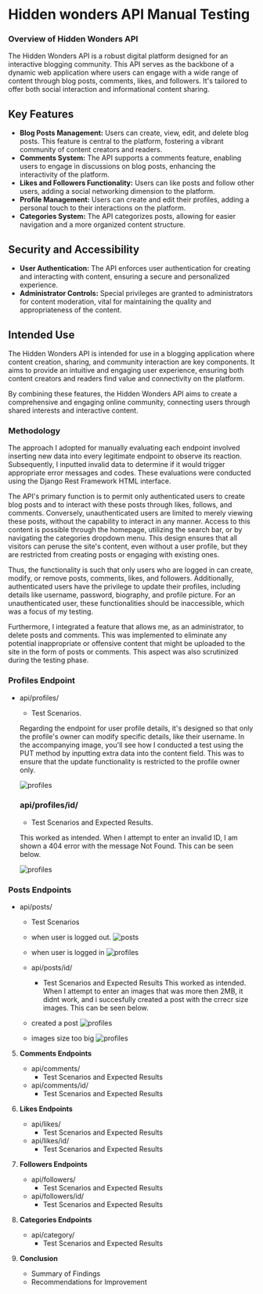 # Hidden wonders API Manual Testing
### Overview of Hidden Wonders API

The Hidden Wonders API is a robust digital platform designed for an interactive blogging community. This API serves as the backbone of a dynamic web application where users can engage with a wide range of content through blog posts, comments, likes, and followers. It's tailored to offer both social interaction and informational content sharing.

## Key Features
- **Blog Posts Management:** Users can create, view, edit, and delete blog posts. This feature is central to the platform, fostering a vibrant community of content creators and readers.
- **Comments System:** The API supports a comments feature, enabling users to engage in discussions on blog posts, enhancing the interactivity of the platform.
- **Likes and Followers Functionality:** Users can like posts and follow other users, adding a social networking dimension to the platform.
- **Profile Management:** Users can create and edit their profiles, adding a personal touch to their interactions on the platform.
- **Categories System:** The API categorizes posts, allowing for easier navigation and a more organized content structure.

## Security and Accessibility
- **User Authentication:** The API enforces user authentication for creating and interacting with content, ensuring a secure and personalized experience.
- **Administrator Controls:** Special privileges are granted to administrators for content moderation, vital for maintaining the quality and appropriateness of the content.

## Intended Use
The Hidden Wonders API is intended for use in a blogging application where content creation, sharing, and community interaction are key components. It aims to provide an intuitive and engaging user experience, ensuring both content creators and readers find value and connectivity on the platform.

By combining these features, the Hidden Wonders API aims to create a comprehensive and engaging online community, connecting users through shared interests and interactive content.


### Methodology
The approach I adopted for manually evaluating each endpoint involved inserting new data into every legitimate endpoint to observe its reaction. Subsequently, I inputted invalid data to determine if it would trigger appropriate error messages and codes. These evaluations were conducted using the Django Rest Framework HTML interface.

The API's primary function is to permit only authenticated users to create blog posts and to interact with these posts through likes, follows, and comments. Conversely, unauthenticated users are limited to merely viewing these posts, without the capability to interact in any manner. Access to this content is possible through the homepage, utilizing the search bar, or by navigating the categories dropdown menu. This design ensures that all visitors can peruse the site's content, even without a user profile, but they are restricted from creating posts or engaging with existing ones.

Thus, the functionality is such that only users who are logged in can create, modify, or remove posts, comments, likes, and followers. Additionally, authenticated users have the privilege to update their profiles, including details like username, password, biography, and profile picture. For an unauthenticated user, these functionalities should be inaccessible, which was a focus of my testing.

Furthermore, I integrated a feature that allows me, as an administrator, to delete posts and comments. This was implemented to eliminate any potential inappropriate or offensive content that might be uploaded to the site in the form of posts or comments. This aspect was also scrutinized during the testing phase.

### Profiles Endpoint
- api/profiles/
     - Test Scenarios.

     Regarding the endpoint for user profile details, it's designed so that only the profile's owner can modify specific details, like their username. In the accompanying image, you'll see how I conducted a test using the PUT method by inputting extra data into the content field. This was to ensure that the update functionality is restricted to the profile owner only.

     ![profiles](testing-images/profiles-logged-in.png)

  ### api/profiles/id/
     - Test Scenarios and Expected Results.

     This worked as intended.
     When I attempt to enter an invalid ID, I am shown a 404 error with the message Not Found. This can be seen below.

     ![profiles](testing-images/profiles-logged-out.png)

### Posts Endpoints
- api/posts/
     - Test Scenarios 
    
    - when user is logged out.
     ![posts](testing-images/postlist-logged-out.png)

    - when user is logged in 
     ![profiles](testing-images/postlist-logged-in.png)

   - api/posts/id/
     - Test Scenarios and Expected Results
     This worked as intended.
     When I attempt to enter an images that was more then 2MB, it didnt work, and i succesfully created a post with the crrecr size images. This can be seen below.

   - created a post 
     ![profiles](testing-images/postlist-add-post.png)
   - images size too big 
     ![profiles](testing-images/postlist-bigimage.png)


5. **Comments Endpoints**
   - api/comments/
     - Test Scenarios and Expected Results
   - api/comments/id/
     - Test Scenarios and Expected Results

6. **Likes Endpoints**
   - api/likes/
     - Test Scenarios and Expected Results
   - api/likes/id/
     - Test Scenarios and Expected Results

7. **Followers Endpoints**
   - api/followers/
     - Test Scenarios and Expected Results
   - api/followers/id/
     - Test Scenarios and Expected Results


8. **Categories Endpoints**
   - api/category/
     - Test Scenarios and Expected Results

9. **Conclusion**
   - Summary of Findings
   - Recommendations for Improvement